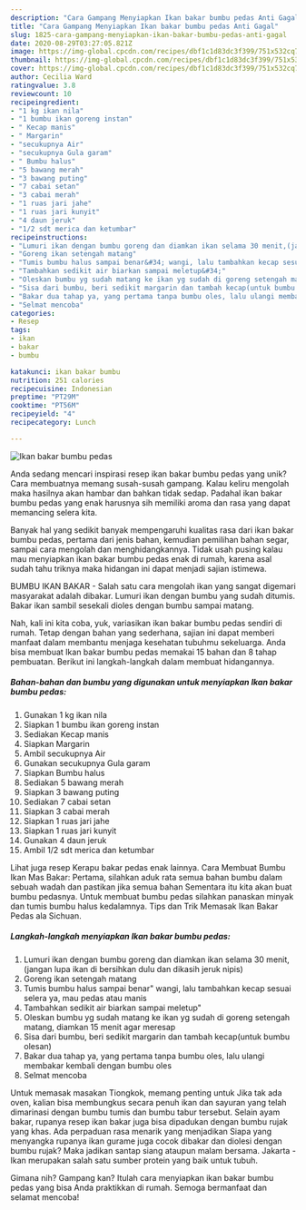 ```yaml
---
description: "Cara Gampang Menyiapkan Ikan bakar bumbu pedas Anti Gagal"
title: "Cara Gampang Menyiapkan Ikan bakar bumbu pedas Anti Gagal"
slug: 1825-cara-gampang-menyiapkan-ikan-bakar-bumbu-pedas-anti-gagal
date: 2020-08-29T03:27:05.821Z
image: https://img-global.cpcdn.com/recipes/dbf1c1d83dc3f399/751x532cq70/ikan-bakar-bumbu-pedas-foto-resep-utama.jpg
thumbnail: https://img-global.cpcdn.com/recipes/dbf1c1d83dc3f399/751x532cq70/ikan-bakar-bumbu-pedas-foto-resep-utama.jpg
cover: https://img-global.cpcdn.com/recipes/dbf1c1d83dc3f399/751x532cq70/ikan-bakar-bumbu-pedas-foto-resep-utama.jpg
author: Cecilia Ward
ratingvalue: 3.8
reviewcount: 10
recipeingredient:
- "1 kg ikan nila"
- "1 bumbu ikan goreng instan"
- " Kecap manis"
- " Margarin"
- "secukupnya Air"
- "secukupnya Gula garam"
- " Bumbu halus"
- "5 bawang merah"
- "3 bawang puting"
- "7 cabai setan"
- "3 cabai merah"
- "1 ruas jari jahe"
- "1 ruas jari kunyit"
- "4 daun jeruk"
- "1/2 sdt merica dan ketumbar"
recipeinstructions:
- "Lumuri ikan dengan bumbu goreng dan diamkan ikan selama 30 menit,(jangan lupa ikan di bersihkan dulu dan dikasih jeruk nipis)"
- "Goreng ikan setengah matang"
- "Tumis bumbu halus sampai benar&#34; wangi, lalu tambahkan kecap sesuai selera ya, mau pedas atau manis"
- "Tambahkan sedikit air biarkan sampai meletup&#34;"
- "Oleskan bumbu yg sudah matang ke ikan yg sudah di goreng setengah matang, diamkan 15 menit agar meresap"
- "Sisa dari bumbu, beri sedikit margarin dan tambah kecap(untuk bumbu olesan)"
- "Bakar dua tahap ya, yang pertama tanpa bumbu oles, lalu ulangi membakar kembali dengan bumbu oles"
- "Selmat mencoba"
categories:
- Resep
tags:
- ikan
- bakar
- bumbu

katakunci: ikan bakar bumbu 
nutrition: 251 calories
recipecuisine: Indonesian
preptime: "PT29M"
cooktime: "PT56M"
recipeyield: "4"
recipecategory: Lunch

---
```



![Ikan bakar bumbu pedas](https://img-global.cpcdn.com/recipes/dbf1c1d83dc3f399/751x532cq70/ikan-bakar-bumbu-pedas-foto-resep-utama.jpg)

Anda sedang mencari inspirasi resep ikan bakar bumbu pedas yang unik? Cara membuatnya memang susah-susah gampang. Kalau keliru mengolah maka hasilnya akan hambar dan bahkan tidak sedap. Padahal ikan bakar bumbu pedas yang enak harusnya sih memiliki aroma dan rasa yang dapat memancing selera kita.

Banyak hal yang sedikit banyak mempengaruhi kualitas rasa dari ikan bakar bumbu pedas, pertama dari jenis bahan, kemudian pemilihan bahan segar, sampai cara mengolah dan menghidangkannya. Tidak usah pusing kalau mau menyiapkan ikan bakar bumbu pedas enak di rumah, karena asal sudah tahu triknya maka hidangan ini dapat menjadi sajian istimewa.

BUMBU IKAN BAKAR - Salah satu cara mengolah ikan yang sangat digemari masyarakat adalah dibakar. Lumuri ikan dengan bumbu yang sudah ditumis. Bakar ikan sambil sesekali dioles dengan bumbu sampai matang.


Nah, kali ini kita coba, yuk, variasikan ikan bakar bumbu pedas sendiri di rumah. Tetap dengan bahan yang sederhana, sajian ini dapat memberi manfaat dalam membantu menjaga kesehatan tubuhmu sekeluarga. Anda bisa membuat Ikan bakar bumbu pedas memakai 15 bahan dan 8 tahap pembuatan. Berikut ini langkah-langkah dalam membuat hidangannya.

<!--inarticleads1-->

##### Bahan-bahan dan bumbu yang digunakan untuk menyiapkan Ikan bakar bumbu pedas:

1. Gunakan 1 kg ikan nila
1. Siapkan 1 bumbu ikan goreng instan
1. Sediakan  Kecap manis
1. Siapkan  Margarin
1. Ambil secukupnya Air
1. Gunakan secukupnya Gula garam
1. Siapkan  Bumbu halus
1. Sediakan 5 bawang merah
1. Siapkan 3 bawang puting
1. Sediakan 7 cabai setan
1. Siapkan 3 cabai merah
1. Siapkan 1 ruas jari jahe
1. Siapkan 1 ruas jari kunyit
1. Gunakan 4 daun jeruk
1. Ambil 1/2 sdt merica dan ketumbar


Lihat juga resep Kerapu bakar pedas enak lainnya. Cara Membuat Bumbu Ikan Mas Bakar: Pertama, silahkan aduk rata semua bahan bumbu dalam sebuah wadah dan pastikan jika semua bahan Sementara itu kita akan buat bumbu pedasnya. Untuk membuat bumbu pedas silahkan panaskan minyak dan tumis bumbu halus kedalamnya. Tips dan Trik Memasak Ikan Bakar Pedas ala Sichuan. 

<!--inarticleads2-->

##### Langkah-langkah menyiapkan Ikan bakar bumbu pedas:

1. Lumuri ikan dengan bumbu goreng dan diamkan ikan selama 30 menit,(jangan lupa ikan di bersihkan dulu dan dikasih jeruk nipis)
1. Goreng ikan setengah matang
1. Tumis bumbu halus sampai benar&#34; wangi, lalu tambahkan kecap sesuai selera ya, mau pedas atau manis
1. Tambahkan sedikit air biarkan sampai meletup&#34;
1. Oleskan bumbu yg sudah matang ke ikan yg sudah di goreng setengah matang, diamkan 15 menit agar meresap
1. Sisa dari bumbu, beri sedikit margarin dan tambah kecap(untuk bumbu olesan)
1. Bakar dua tahap ya, yang pertama tanpa bumbu oles, lalu ulangi membakar kembali dengan bumbu oles
1. Selmat mencoba


Untuk memasak masakan Tiongkok, memang penting untuk Jika tak ada oven, kalian bisa membungkus secara penuh ikan dan sayuran yang telah dimarinasi dengan bumbu tumis dan bumbu tabur tersebut. Selain ayam bakar, rupanya resep ikan bakar juga bisa dipadukan dengan bumbu rujak yang khas. Ada perpaduan rasa menarik yang menjadikan Siapa yang menyangka rupanya ikan gurame juga cocok dibakar dan diolesi dengan bumbu rujak? Maka jadikan santap siang ataupun malam bersama. Jakarta - Ikan merupakan salah satu sumber protein yang baik untuk tubuh. 

Gimana nih? Gampang kan? Itulah cara menyiapkan ikan bakar bumbu pedas yang bisa Anda praktikkan di rumah. Semoga bermanfaat dan selamat mencoba!

